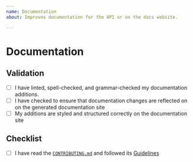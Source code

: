 ```yaml
---
name: Documentation
about: Improves documentation for the API or on the docs website.

---
```


# Documentation

<!--- Describe your documentation additions/improvements in detail here. -->

## Validation

<!--- Describe how you have validated your documentation additions: -->

- [ ] I have linted, spell-checked, and grammar-checked my documentation additions.
- [ ] I have checked to ensure that documentation changes are reflected on on the generated documentation site
- [ ] My additions are styled and structured correctly on the documentation site

## Checklist

<!--- If you have any questions, please reach out! We're here to help. -->

- [ ] I have read the [`CONTRIBUTING.md`]() and followed its [Guidelines]()
